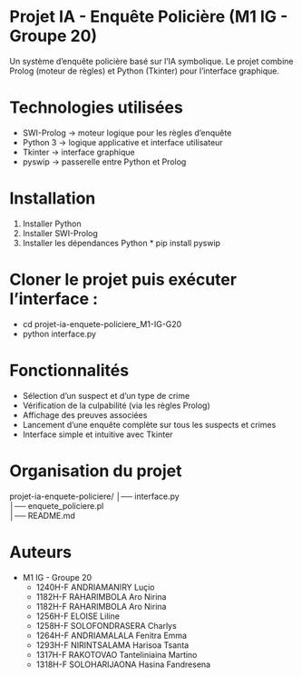 # Projet IA - Enquête Policière (M1 IG - Groupe 20)
  Un système d’enquête policière basé sur l’IA symbolique.
  Le projet combine Prolog (moteur de règles) et Python (Tkinter) pour l’interface graphique.

# Technologies utilisées
  * SWI-Prolog → moteur logique pour les règles d’enquête
  * Python 3 → logique applicative et interface utilisateur
  * Tkinter → interface graphique
  * pyswip → passerelle entre Python et Prolog

# Installation
  1. Installer Python
  2. Installer SWI-Prolog
  3. Installer les dépendances Python
    * pip install pyswip

# Cloner le projet puis exécuter l’interface :
  * cd projet-ia-enquete-policiere_M1-IG-G20
  * python interface.py

# Fonctionnalités
  * Sélection d’un suspect et d’un type de crime
  * Vérification de la culpabilité (via les règles Prolog)
  * Affichage des preuves associées
  * Lancement d’une enquête complète sur tous les suspects et crimes
  * Interface simple et intuitive avec Tkinter

# Organisation du projet
projet-ia-enquete-policiere/
│── interface.py         
│── enquete_policiere.pl  
│── README.md             

# Auteurs
  * M1 IG - Groupe 20
    * 1240H-F	ANDRIAMANIRY Luçio 
    * 1182H-F	RAHARIMBOLA Aro Nirina
    * 1182H-F	RAHARIMBOLA Aro Nirina
    * 1256H-F	ELOISE Liline
    * 1258H-F	SOLOFONDRASERA Charlys
    * 1264H-F	ANDRIAMALALA Fenitra Emma
    * 1293H-F	NIRINTSALAMA Harisoa Tsanta
    * 1317H-F	RAKOTOVAO Tanteliniaina Martino
    * 1318H-F	SOLOHARIJAONA Hasina Fandresena
